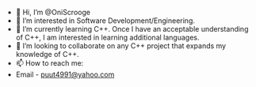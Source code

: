 - 👋 Hi, I’m @OniScrooge
- 👀 I’m interested in Software Development/Engineering.
- 🌱 I’m currently learning C++. Once I have an acceptable understanding of C++, I am interested in learning additional languages.
- 💞️ I’m looking to collaborate on any C++ project that expands my knowledge of C++.
- 📫 How to reach me:
- Email - puut4991@yahoo.com
